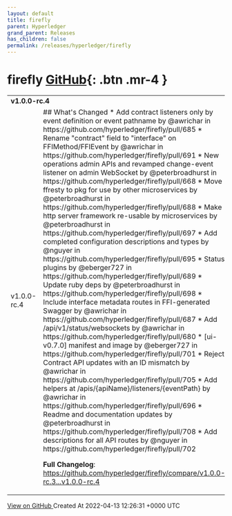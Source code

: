 ```yaml
---
layout: default
title: firefly
parent: Hyperledger
grand_parent: Releases
has_children: false
permalink: /releases/hyperledger/firefly
---
```


# firefly <span class="fs-3 right-align">[GitHub](https://github.com/hyperledger/firefly){: .btn .mr-4 }</span>


<div>
    <table>
        <tr>
            <td colspan="2">
                <b>
                    v1.0.0-rc.4
                </b>
            </td>
        </tr>
        <tr>
            <td>
                <span class="chip">
                    v1.0.0-rc.4
                </span>
            </td>
            <td>
                ## What's Changed
* Add contract listeners only by event definition or event pathname by @awrichar in https://github.com/hyperledger/firefly/pull/685
* Rename "contract" field to "interface" on FFIMethod/FFIEvent by @awrichar in https://github.com/hyperledger/firefly/pull/691
* New operations admin APIs and revamped change-event listener on admin WebSocket by @peterbroadhurst in https://github.com/hyperledger/firefly/pull/668
* Move ffresty to pkg for use by other microservices by @peterbroadhurst in https://github.com/hyperledger/firefly/pull/688
* Make http server framework re-usable by microservices by @peterbroadhurst in https://github.com/hyperledger/firefly/pull/697
* Add completed configuration descriptions and types by @nguyer in https://github.com/hyperledger/firefly/pull/695
* Status plugins by @eberger727 in https://github.com/hyperledger/firefly/pull/689
* Update ruby deps by @peterbroadhurst in https://github.com/hyperledger/firefly/pull/698
* Include interface metadata routes in FFI-generated Swagger by @awrichar in https://github.com/hyperledger/firefly/pull/687
* Add /api/v1/status/websockets by @awrichar in https://github.com/hyperledger/firefly/pull/680
* [ui-v0.7.0] manifest and image by @eberger727 in https://github.com/hyperledger/firefly/pull/701
* Reject Contract API updates with an ID mismatch by @awrichar in https://github.com/hyperledger/firefly/pull/705
* Add helpers at /apis/{apiName}/listeners/{eventPath} by @awrichar in https://github.com/hyperledger/firefly/pull/696
* Readme and documentation updates by @peterbroadhurst in https://github.com/hyperledger/firefly/pull/708
* Add descriptions for all API routes by @nguyer in https://github.com/hyperledger/firefly/pull/702


**Full Changelog**: https://github.com/hyperledger/firefly/compare/v1.0.0-rc.3...v1.0.0-rc.4
            </td>
        </tr>
    </table>
    <a href="https://github.com/hyperledger/firefly/releases/tag/v1.0.0-rc.4" class=".btn">
        View on GitHub
    </a>
    <span class="right-align">
        Created At 2022-04-13 12:26:31 +0000 UTC
    </span>
</div>

